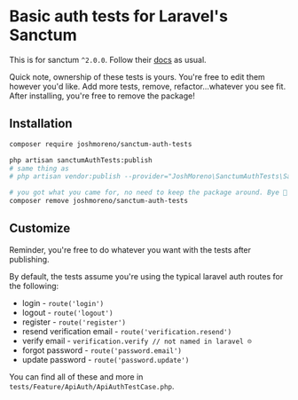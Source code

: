 # Basic auth tests for Laravel's Sanctum
This is for sanctum `^2.0.0`. Follow their [docs](https://laravel.com/docs/7.x/sanctum) as usual.

Quick note, ownership of these tests is yours. You're free to edit them however you'd like. Add more tests, remove, refactor...whatever you see fit. After installing, you're free to remove the package!

## Installation
```bash
composer require joshmoreno/sanctum-auth-tests 

php artisan sanctumAuthTests:publish
# same thing as
# php artisan vendor:publish --provider="JoshMoreno\SanctumAuthTests\SanctumAuthTestsServiceProvider" --tag="tests"

# you got what you came for, no need to keep the package around. Bye 👋
composer remove joshmoreno/sanctum-auth-tests
```

## Customize
Reminder, you're free to do whatever you want with the tests after publishing.

By default, the tests assume you're using the typical laravel auth routes for the following:
- login - `route('login')`
- logout - `route('logout')`
- register - `route('register')`
- resend verification email - `route('verification.resend')` 
- verify email - `verification.verify // not named in laravel ☹️`
- forgot password - `route('password.email')`
- update password - `route('password.update')`

You can find all of these and more in `tests/Feature/ApiAuth/ApiAuthTestCase.php`.

